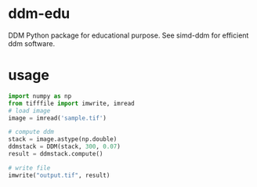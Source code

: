 # ddm-edu
DDM Python package for educational purpose. See simd-ddm for efficient ddm software.

# usage

```py
import numpy as np
from tifffile import imwrite, imread
# load image
image = imread('sample.tif')

# compute ddm
stack = image.astype(np.double)
ddmstack = DDM(stack, 300, 0.07)
result = ddmstack.compute()

# write file
imwrite("output.tif", result)
```

